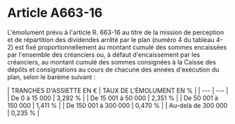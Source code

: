 # Article A663-16

L'émolument prévu à l'article R. 663-16 au titre de la mission de perception et de répartition des dividendes arrêté par le plan (numéro 4 du tableau 4-2) est fixé proportionnellement au montant cumulé des sommes encaissées par l'ensemble des créanciers ou, à défaut d'encaissement par les créanciers, au montant cumulé des sommes consignées à la Caisse des dépôts et consignations au cours de chacune des années d'exécution du plan, selon le barème suivant :

|
TRANCHES D'ASSIETTE EN € |
TAUX DE L'ÉMOLUMENT EN % |
| --- | --- |
|
De 0 à 15 000 |
3,292 % |
|
De 15 001 à 50 000 |
2,351 % |
|
De 50 001 à 150 000 |
1,411 % |
|
De 150 001 à 300 000 |
0,470 % |
|
Au-delà de 300 000 |
0,235 % |
